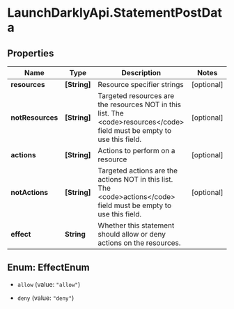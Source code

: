 # LaunchDarklyApi.StatementPostData

## Properties

Name | Type | Description | Notes
------------ | ------------- | ------------- | -------------
**resources** | **[String]** | Resource specifier strings | [optional] 
**notResources** | **[String]** | Targeted resources are the resources NOT in this list. The &lt;code&gt;resources&lt;/code&gt; field must be empty to use this field. | [optional] 
**actions** | **[String]** | Actions to perform on a resource | [optional] 
**notActions** | **[String]** | Targeted actions are the actions NOT in this list. The &lt;code&gt;actions&lt;/code&gt; field must be empty to use this field. | [optional] 
**effect** | **String** | Whether this statement should allow or deny actions on the resources. | 



## Enum: EffectEnum


* `allow` (value: `"allow"`)

* `deny` (value: `"deny"`)





